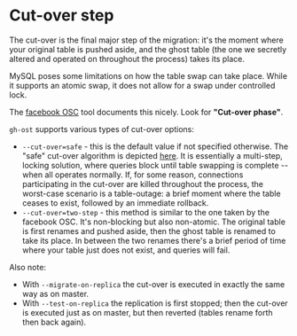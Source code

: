 # Cut-over step

The cut-over is the final major step of the migration: it's the moment where your original table is pushed aside, and the ghost table (the one we secretly altered and operated on throughout the process) takes its place.

MySQL poses some limitations on how the table swap can take place. While it supports an atomic swap, it does not allow for a swap under controlled lock.

The [facebook OSC](https://www.facebook.com/notes/mysql-at-facebook/online-schema-change-for-mysql/430801045932/) tool documents this nicely. Look for **"Cut-over phase"**.

`gh-ost` supports various types of cut-over options:

- `--cut-over=safe` - this is the default value if not specified otherwise. The "safe" cut-over algorithm is depicted [here](https://github.com/github/gh-ost/issues/65). It is essentially a multi-step, locking solution, where queries block until table swapping is complete -- when all operates normally. If, for some reason, connections participating in the cut-over are killed throughout the process, the worst-case scenario is a table-outage: a brief moment where the table ceases to exist, followed by an immediate rollback.
- `--cut-over=two-step` - this method is similar to the one taken by the facebook OSC. It's non-blocking but also non-atomic. The original table is first renames and pushed aside, then the ghost table is renamed to take its place. In between the two renames there's a brief period of time where your table just does not exist, and queries will fail.

Also note:
- With `--migrate-on-replica` the cut-over is executed in exactly the same way as on master.
- With `--test-on-replica` the replication is first stopped; then the cut-over is executed just as on master, but then reverted (tables rename forth then back again).
